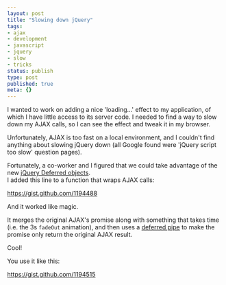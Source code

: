 ```yaml
---
layout: post
title: "Slowing down jQuery"
tags:
- ajax
- development
- javascript
- jquery
- slow
- tricks
status: publish
type: post
published: true
meta: {}
---
```

I wanted to work on adding a nice 'loading...' effect to my application,
of which I have little access to its server code. I needed to find a way
to slow down my AJAX calls, so I can see the effect and tweak it in my
browser.

Unfortunately, AJAX is too fast on a local environment, and I couldn't
find anything about slowing jQuery down (all Google found were 'jQuery
script too slow' question pages).

Fortunately, a co-worker and I figured that we could take advantage of
the new [jQuery Deferred
objects](http://api.jquery.com/category/deferred-object/).  
I added this line to a function that wraps AJAX calls:

https://gist.github.com/1194488

And it worked like magic.

It merges the original AJAX's promise along with something that takes
time (i.e. the 3s `fadeOut` animation), and then uses a [deferred
pipe](http://api.jquery.com/deferred.pipe/) to make the promise only
return the original AJAX result.

Cool!

You use it like this:

https://gist.github.com/1194515
